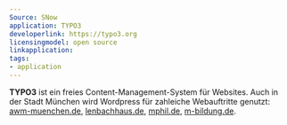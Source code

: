 ```yaml
---
Source: SNow
application: TYPO3
developerlink: https://typo3.org
licensingmodel: open source
linkapplication: 
tags:
- application
---
```


__TYPO3__ ist ein freies Content-Management-System für Websites.
Auch in der Stadt München wird Wordpress für zahleiche Webauftritte genutzt:
[awm-muenchen.de](https://www.awm-muenchen.de), [lenbachhaus.de](https://www.lenbachhaus.de), [mphil.de](https://www.mphil.de), [m-bildung.de](https://m-bildung.de).
